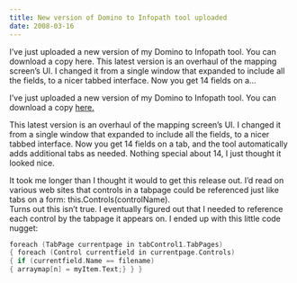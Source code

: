 ```yaml
---
title: New version of Domino to Infopath tool uploaded
date: 2008-03-16
---
```


I’ve just uploaded a new version of my Domino to Infopath tool. You can download a copy here. This latest version is an overhaul of the mapping screen’s UI. I changed it from a single window that expanded to include all the fields, to a nicer tabbed interface. Now you get 14 fields on a…

<!-- end -->

I’ve just uploaded a new version of my Domino to Infopath tool. You can download a copy [here.](https://code.msdn.microsoft.com/Release/ProjectReleases.aspx?ProjectName=CSVtoInfopathTool&ReleaseId=672)

This latest version is an overhaul of the mapping screen’s UI. I changed it from a single window that expanded to include all the fields, to a nicer tabbed interface. Now you get 14 fields on a tab, and the tool automatically adds additional tabs as needed. Nothing special about 14, I just thought it looked nice.

It took me longer than I thought it would to get this release out. I’d read on various web sites that controls in a tabpage could be referenced just like tabs on a form: this.Controls(controlName).  
Turns out this isn’t true. I eventually figured out that I needed to reference each control by the tabpage it appears on. I ended up with this little code nugget:

```c
foreach (TabPage currentpage in tabControl1.TabPages)  
{ foreach (Control currentfield in currentpage.Controls)  
{ if (currentfield.Name == filename)  
{ arraymap[n] = myItem.Text;} } }
```
